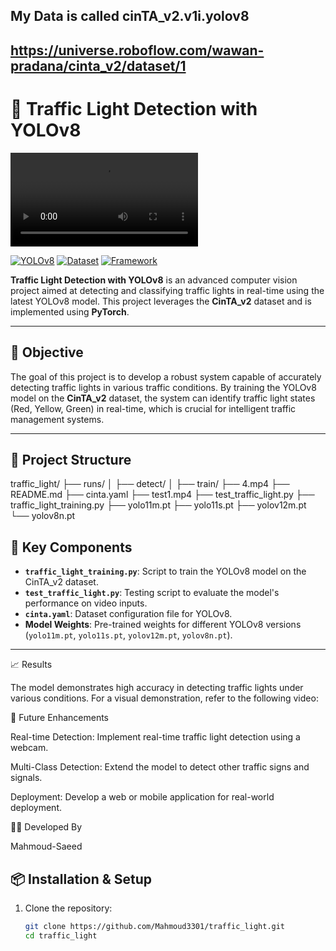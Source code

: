 ## My Data is called cinTA_v2.v1i.yolov8
## https://universe.roboflow.com/wawan-pradana/cinta_v2/dataset/1

# 🚦 Traffic Light Detection with YOLOv8

![Traffic Light Detection](https://github.com/Mahmoud3301/traffic_light/blob/main/4.mp4)

[![YOLOv8](https://img.shields.io/badge/Model-YOLOv8-blue?logo=python)]()
[![Dataset](https://img.shields.io/badge/Dataset-CinTA_v2-orange)]()
[![Framework](https://img.shields.io/badge/Framework-PyTorch-lightblue)]()

**Traffic Light Detection with YOLOv8** is an advanced computer vision project aimed at detecting and classifying traffic lights in real-time using the latest YOLOv8 model. This project leverages the **CinTA_v2** dataset and is implemented using **PyTorch**.

---

## 🎯 Objective

The goal of this project is to develop a robust system capable of accurately detecting traffic lights in various traffic conditions. By training the YOLOv8 model on the **CinTA_v2** dataset, the system can identify traffic light states (Red, Yellow, Green) in real-time, which is crucial for intelligent traffic management systems.

---

## 📂 Project Structure

traffic_light/
├── runs/
│ ├── detect/
│ ├── train/
├── 4.mp4
├── README.md
├── cinta.yaml
├── test1.mp4
├── test_traffic_light.py
├── traffic_light_training.py
├── yolo11m.pt
├── yolo11s.pt
├── yolov12m.pt
└── yolov8n.pt


## 🧪 Key Components

- **`traffic_light_training.py`**: Script to train the YOLOv8 model on the CinTA_v2 dataset.
- **`test_traffic_light.py`**: Testing script to evaluate the model's performance on video inputs.
- **`cinta.yaml`**: Dataset configuration file for YOLOv8.
- **Model Weights**: Pre-trained weights for different YOLOv8 versions (`yolo11m.pt`, `yolo11s.pt`, `yolov12m.pt`, `yolov8n.pt`).

---

📈 Results

The model demonstrates high accuracy in detecting traffic lights under various conditions. For a visual demonstration, refer to the following video:

🔧 Future Enhancements

Real-time Detection: Implement real-time traffic light detection using a webcam.

Multi-Class Detection: Extend the model to detect other traffic signs and signals.

Deployment: Develop a web or mobile application for real-world deployment.

👨‍💻 Developed By

Mahmoud-Saeed


## 📦 Installation & Setup

1. Clone the repository:

   ```bash
   git clone https://github.com/Mahmoud3301/traffic_light.git
   cd traffic_light




